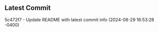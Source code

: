 
## Latest Commit
5c472f7 - Update README with latest commit info (2024-08-29 16:53:28 -0400) <Yunxi-Zhou>

